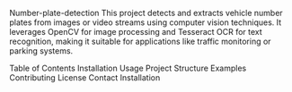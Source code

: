 Number-plate-detection
This project detects and extracts vehicle number plates from images or video streams using computer vision techniques. It leverages OpenCV for image processing and Tesseract OCR for text recognition, making it suitable for applications like traffic monitoring or parking systems.

Table of Contents
Installation
Usage
Project Structure
Examples
Contributing
License
Contact
Installation
